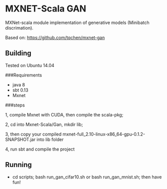 # MXNET-Scala GAN
MXNet-scala module implementation of generative models (Minibatch discrimation).

Based on: https://github.com/tqchen/mxnet-gan



## Building

Tested on Ubuntu 14.04

###Requirements

* java 8
* sbt 0.13
* Mxnet

###steps

1, compile Mxnet with CUDA, then compile the scala-pkg;

2, cd into Mxnet-Scala/Gan, mkdir lib;

3, then copy your compiled mxnet-full_2.10-linux-x86_64-gpu-0.1.2-SNAPSHOT.jar into lib folder

4, run sbt and compile the project

## Running

* cd scripts; bash run_gan_cifar10.sh or bash run_gan_mnist.sh; then have fun!



